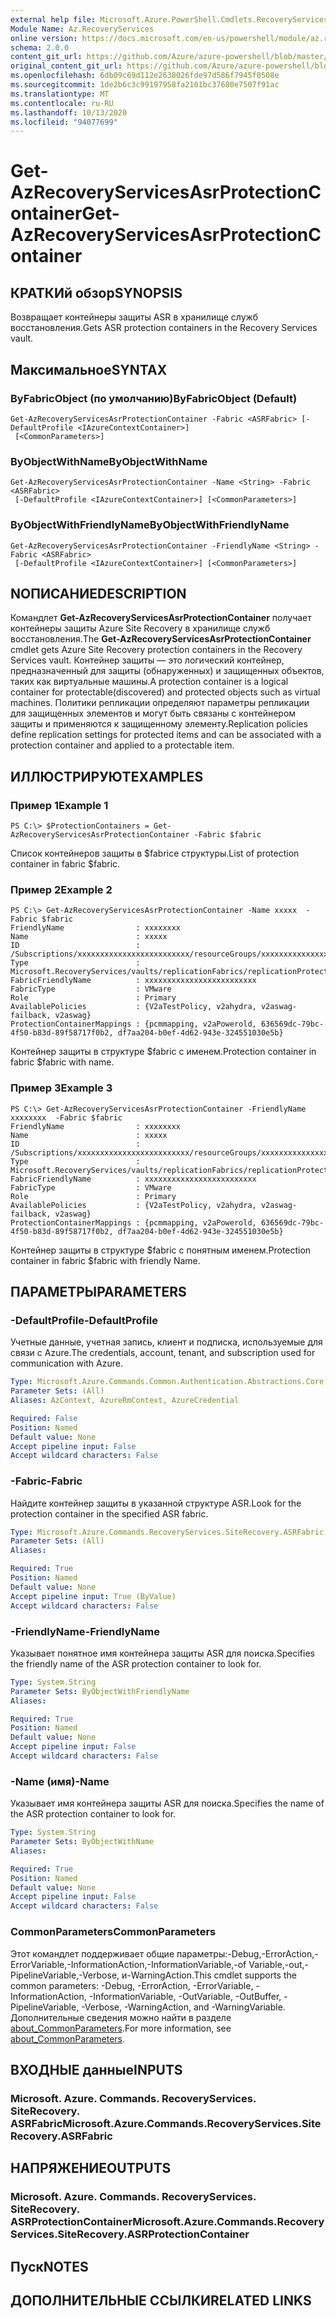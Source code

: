 ```yaml
---
external help file: Microsoft.Azure.PowerShell.Cmdlets.RecoveryServices.SiteRecovery.dll-Help.xml
Module Name: Az.RecoveryServices
online version: https://docs.microsoft.com/en-us/powershell/module/az.recoveryservices/get-azrecoveryservicesasrprotectioncontainer
schema: 2.0.0
content_git_url: https://github.com/Azure/azure-powershell/blob/master/src/RecoveryServices/RecoveryServices/help/Get-AzRecoveryServicesAsrProtectionContainer.md
original_content_git_url: https://github.com/Azure/azure-powershell/blob/master/src/RecoveryServices/RecoveryServices/help/Get-AzRecoveryServicesAsrProtectionContainer.md
ms.openlocfilehash: 6db09c69d112e2638026fde97d586f7945f0508e
ms.sourcegitcommit: 1de2b6c3c99197958fa2101bc37680e7507f91ac
ms.translationtype: MT
ms.contentlocale: ru-RU
ms.lasthandoff: 10/13/2020
ms.locfileid: "94077699"
---
```

# <span data-ttu-id="e13fd-101">Get-AzRecoveryServicesAsrProtectionContainer</span><span class="sxs-lookup"><span data-stu-id="e13fd-101">Get-AzRecoveryServicesAsrProtectionContainer</span></span>

## <span data-ttu-id="e13fd-102">КРАТКИй обзор</span><span class="sxs-lookup"><span data-stu-id="e13fd-102">SYNOPSIS</span></span>
<span data-ttu-id="e13fd-103">Возвращает контейнеры защиты ASR в хранилище служб восстановления.</span><span class="sxs-lookup"><span data-stu-id="e13fd-103">Gets ASR protection containers in the Recovery Services vault.</span></span>

## <span data-ttu-id="e13fd-104">Максимальное</span><span class="sxs-lookup"><span data-stu-id="e13fd-104">SYNTAX</span></span>

### <span data-ttu-id="e13fd-105">ByFabricObject (по умолчанию)</span><span class="sxs-lookup"><span data-stu-id="e13fd-105">ByFabricObject (Default)</span></span>
```
Get-AzRecoveryServicesAsrProtectionContainer -Fabric <ASRFabric> [-DefaultProfile <IAzureContextContainer>]
 [<CommonParameters>]
```

### <span data-ttu-id="e13fd-106">ByObjectWithName</span><span class="sxs-lookup"><span data-stu-id="e13fd-106">ByObjectWithName</span></span>
```
Get-AzRecoveryServicesAsrProtectionContainer -Name <String> -Fabric <ASRFabric>
 [-DefaultProfile <IAzureContextContainer>] [<CommonParameters>]
```

### <span data-ttu-id="e13fd-107">ByObjectWithFriendlyName</span><span class="sxs-lookup"><span data-stu-id="e13fd-107">ByObjectWithFriendlyName</span></span>
```
Get-AzRecoveryServicesAsrProtectionContainer -FriendlyName <String> -Fabric <ASRFabric>
 [-DefaultProfile <IAzureContextContainer>] [<CommonParameters>]
```

## <span data-ttu-id="e13fd-108">NОПИСАНИЕ</span><span class="sxs-lookup"><span data-stu-id="e13fd-108">DESCRIPTION</span></span>
<span data-ttu-id="e13fd-109">Командлет **Get-AzRecoveryServicesAsrProtectionContainer** получает контейнеры защиты Azure Site Recovery в хранилище служб восстановления.</span><span class="sxs-lookup"><span data-stu-id="e13fd-109">The **Get-AzRecoveryServicesAsrProtectionContainer** cmdlet gets Azure Site Recovery protection containers in the Recovery Services vault.</span></span>
<span data-ttu-id="e13fd-110">Контейнер защиты — это логический контейнер, предназначенный для защиты (обнаруженных) и защищенных объектов, таких как виртуальные машины.</span><span class="sxs-lookup"><span data-stu-id="e13fd-110">A protection container is a logical container for protectable(discovered) and protected objects such as virtual machines.</span></span>
<span data-ttu-id="e13fd-111">Политики репликации определяют параметры репликации для защищенных элементов и могут быть связаны с контейнером защиты и применяются к защищенному элементу.</span><span class="sxs-lookup"><span data-stu-id="e13fd-111">Replication policies define replication settings for protected items and can be associated with a protection container and applied to a protectable item.</span></span>

## <span data-ttu-id="e13fd-112">ИЛЛЮСТРИРУЮТ</span><span class="sxs-lookup"><span data-stu-id="e13fd-112">EXAMPLES</span></span>

### <span data-ttu-id="e13fd-113">Пример 1</span><span class="sxs-lookup"><span data-stu-id="e13fd-113">Example 1</span></span>
```
PS C:\> $ProtectionContainers = Get-AzRecoveryServicesAsrProtectionContainer -Fabric $fabric
```

<span data-ttu-id="e13fd-114">Список контейнеров защиты в $fabricе структуры.</span><span class="sxs-lookup"><span data-stu-id="e13fd-114">List of protection container in fabric $fabric.</span></span>

### <span data-ttu-id="e13fd-115">Пример 2</span><span class="sxs-lookup"><span data-stu-id="e13fd-115">Example 2</span></span>
```
PS C:\> Get-AzRecoveryServicesAsrProtectionContainer -Name xxxxx  -Fabric $fabric
FriendlyName                : xxxxxxxx
Name                        : xxxxx
ID                          : /Subscriptions/xxxxxxxxxxxxxxxxxxxxxxxxx/resourceGroups/xxxxxxxxxxxxxxx/providers/Microsoft.RecoveryServices/vaults/xxxxxxxxxx/replicationFabrics/xxxxxxxxxxxxxxxxxxxxxxxxx/replicationProtectionContainers/xxxxxxxxxxxxxxxxxxxxxxxxx
Type                        : Microsoft.RecoveryServices/vaults/replicationFabrics/replicationProtectionContainers
FabricFriendlyName          : xxxxxxxxxxxxxxxxxxxxxxxxx
FabricType                  : VMware
Role                        : Primary
AvailablePolicies           : {V2aTestPolicy, v2ahydra, v2aswag-failback, v2aswag}
ProtectionContainerMappings : {pcmmapping, v2aPowerold, 636569dc-79bc-4f50-b83d-89f58717f0b2, df7aa204-b0ef-4d62-943e-324551030e5b}
```

<span data-ttu-id="e13fd-116">Контейнер защиты в структуре $fabric с именем.</span><span class="sxs-lookup"><span data-stu-id="e13fd-116">Protection container in fabric $fabric with name.</span></span>

### <span data-ttu-id="e13fd-117">Пример 3</span><span class="sxs-lookup"><span data-stu-id="e13fd-117">Example 3</span></span>
```
PS C:\> Get-AzRecoveryServicesAsrProtectionContainer -FriendlyName xxxxxxxx  -Fabric $fabric
FriendlyName                : xxxxxxxx
Name                        : xxxxx
ID                          : /Subscriptions/xxxxxxxxxxxxxxxxxxxxxxxxx/resourceGroups/xxxxxxxxxxxxxxx/providers/Microsoft.RecoveryServices/vaults/xxxxxxxxxx/replicationFabrics/xxxxxxxxxxxxxxxxxxxxxxxxx/replicationProtectionContainers/xxxxxxxxxxxxxxxxxxxxxxxxx
Type                        : Microsoft.RecoveryServices/vaults/replicationFabrics/replicationProtectionContainers
FabricFriendlyName          : xxxxxxxxxxxxxxxxxxxxxxxxx
FabricType                  : VMware
Role                        : Primary
AvailablePolicies           : {V2aTestPolicy, v2ahydra, v2aswag-failback, v2aswag}
ProtectionContainerMappings : {pcmmapping, v2aPowerold, 636569dc-79bc-4f50-b83d-89f58717f0b2, df7aa204-b0ef-4d62-943e-324551030e5b}
```

<span data-ttu-id="e13fd-118">Контейнер защиты в структуре $fabric с понятным именем.</span><span class="sxs-lookup"><span data-stu-id="e13fd-118">Protection container in fabric $fabric with friendly Name.</span></span>

## <span data-ttu-id="e13fd-119">ПАРАМЕТРЫ</span><span class="sxs-lookup"><span data-stu-id="e13fd-119">PARAMETERS</span></span>

### <span data-ttu-id="e13fd-120">-DefaultProfile</span><span class="sxs-lookup"><span data-stu-id="e13fd-120">-DefaultProfile</span></span>
<span data-ttu-id="e13fd-121">Учетные данные, учетная запись, клиент и подписка, используемые для связи с Azure.</span><span class="sxs-lookup"><span data-stu-id="e13fd-121">The credentials, account, tenant, and subscription used for communication with Azure.</span></span>


```yaml
Type: Microsoft.Azure.Commands.Common.Authentication.Abstractions.Core.IAzureContextContainer
Parameter Sets: (All)
Aliases: AzContext, AzureRmContext, AzureCredential

Required: False
Position: Named
Default value: None
Accept pipeline input: False
Accept wildcard characters: False
```

### <span data-ttu-id="e13fd-122">-Fabric</span><span class="sxs-lookup"><span data-stu-id="e13fd-122">-Fabric</span></span>
<span data-ttu-id="e13fd-123">Найдите контейнер защиты в указанной структуре ASR.</span><span class="sxs-lookup"><span data-stu-id="e13fd-123">Look for the protection container in the specified ASR fabric.</span></span>

```yaml
Type: Microsoft.Azure.Commands.RecoveryServices.SiteRecovery.ASRFabric
Parameter Sets: (All)
Aliases:

Required: True
Position: Named
Default value: None
Accept pipeline input: True (ByValue)
Accept wildcard characters: False
```

### <span data-ttu-id="e13fd-124">-FriendlyName</span><span class="sxs-lookup"><span data-stu-id="e13fd-124">-FriendlyName</span></span>
<span data-ttu-id="e13fd-125">Указывает понятное имя контейнера защиты ASR для поиска.</span><span class="sxs-lookup"><span data-stu-id="e13fd-125">Specifies the friendly name of the ASR protection container to look for.</span></span>

```yaml
Type: System.String
Parameter Sets: ByObjectWithFriendlyName
Aliases:

Required: True
Position: Named
Default value: None
Accept pipeline input: False
Accept wildcard characters: False
```

### <span data-ttu-id="e13fd-126">-Name (имя)</span><span class="sxs-lookup"><span data-stu-id="e13fd-126">-Name</span></span>
<span data-ttu-id="e13fd-127">Указывает имя контейнера защиты ASR для поиска.</span><span class="sxs-lookup"><span data-stu-id="e13fd-127">Specifies the name of the ASR protection container to look for.</span></span>

```yaml
Type: System.String
Parameter Sets: ByObjectWithName
Aliases:

Required: True
Position: Named
Default value: None
Accept pipeline input: False
Accept wildcard characters: False
```

### <span data-ttu-id="e13fd-128">CommonParameters</span><span class="sxs-lookup"><span data-stu-id="e13fd-128">CommonParameters</span></span>
<span data-ttu-id="e13fd-129">Этот командлет поддерживает общие параметры:-Debug,-ErrorAction,-ErrorVariable,-InformationAction,-InformationVariable,-of Variable,-out,-PipelineVariable,-Verbose, и-WarningAction.</span><span class="sxs-lookup"><span data-stu-id="e13fd-129">This cmdlet supports the common parameters: -Debug, -ErrorAction, -ErrorVariable, -InformationAction, -InformationVariable, -OutVariable, -OutBuffer, -PipelineVariable, -Verbose, -WarningAction, and -WarningVariable.</span></span> <span data-ttu-id="e13fd-130">Дополнительные сведения можно найти в разделе [about_CommonParameters](http://go.microsoft.com/fwlink/?LinkID=113216).</span><span class="sxs-lookup"><span data-stu-id="e13fd-130">For more information, see [about_CommonParameters](http://go.microsoft.com/fwlink/?LinkID=113216).</span></span>

## <span data-ttu-id="e13fd-131">ВХОДНЫЕ данные</span><span class="sxs-lookup"><span data-stu-id="e13fd-131">INPUTS</span></span>

### <span data-ttu-id="e13fd-132">Microsoft. Azure. Commands. RecoveryServices. SiteRecovery. ASRFabric</span><span class="sxs-lookup"><span data-stu-id="e13fd-132">Microsoft.Azure.Commands.RecoveryServices.SiteRecovery.ASRFabric</span></span>

## <span data-ttu-id="e13fd-133">НАПРЯЖЕНИЕ</span><span class="sxs-lookup"><span data-stu-id="e13fd-133">OUTPUTS</span></span>

### <span data-ttu-id="e13fd-134">Microsoft. Azure. Commands. RecoveryServices. SiteRecovery. ASRProtectionContainer</span><span class="sxs-lookup"><span data-stu-id="e13fd-134">Microsoft.Azure.Commands.RecoveryServices.SiteRecovery.ASRProtectionContainer</span></span>

## <span data-ttu-id="e13fd-135">Пуск</span><span class="sxs-lookup"><span data-stu-id="e13fd-135">NOTES</span></span>

## <span data-ttu-id="e13fd-136">ДОПОЛНИТЕЛЬНЫЕ ССЫЛКИ</span><span class="sxs-lookup"><span data-stu-id="e13fd-136">RELATED LINKS</span></span>
